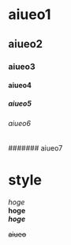 # aiueo1 
## aiueo2 
### aiueo3 
#### aiueo4 
##### aiueo5 
###### aiueo6 
####### aiueo7 

# style 
*hoge*  
**hoge**  
***hoge***  


~~aiueo~~
